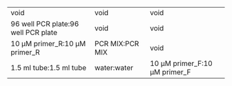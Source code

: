 ||||
|----|----|----|
|void|void|void|
|96 well PCR plate:96 well PCR plate|void|void|
|10 µM primer_R:10 µM primer_R|PCR MIX:PCR MIX|void|
|1.5 ml tube:1.5 ml tube|water:water|10 µM primer_F:10 µM primer_F|
